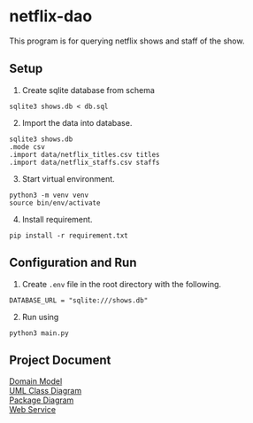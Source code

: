 # netflix-dao
This program is for querying netflix shows and staff of the show.

## Setup

1. Create sqlite database from schema  
```
sqlite3 shows.db < db.sql
```
2. Import the data into database.
```
sqlite3 shows.db
.mode csv
.import data/netflix_titles.csv titles
.import data/netflix_staffs.csv staffs
```
3. Start virtual environment.
```
python3 -m venv venv
source bin/env/activate
```
4. Install requirement.
```
pip install -r requirement.txt
```
## Configuration and Run
1. Create `.env` file in the root directory with the following.
```
DATABASE_URL = "sqlite:///shows.db"
```
2. Run using
```
python3 main.py
```  
## Project Document
[Domain Model](../../wiki/Domain%20Model)  
[UML Class Diagram](../../wiki/UML%20Class%20Diagram)  
[Package Diagram](../../wiki/Package%20Diagram)  
[Web Service](../../wiki/Web%20Service)
